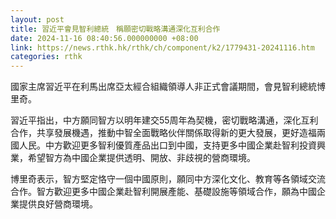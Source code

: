 ```yaml
---
layout: post
title: 習近平會見智利總統　稱願密切戰略溝通深化互利合作
date: 2024-11-16 08:40:56.000000000 +08:00
link: https://news.rthk.hk/rthk/ch/component/k2/1779431-20241116.htm
categories: rthk
---
```


國家主席習近平在利馬出席亞太經合組織領導人非正式會議期間，會見智利總統博里奇。

習近平指出，中方願同智方以明年建交55周年為契機，密切戰略溝通，深化互利合作，共享發展機遇，推動中智全面戰略伙伴關係取得新的更大發展，更好造福兩國人民。中方歡迎更多智利優質產品出口到中國，支持更多中國企業赴智利投資興業，希望智方為中國企業提供透明、開放、非歧視的營商環境。

博里奇表示，智方堅定恪守一個中國原則，願同中方深化文化、教育等各領域交流合作。智方歡迎更多中國企業赴智利開展產能、基礎設施等領域合作，願為中國企業提供良好營商環境。
